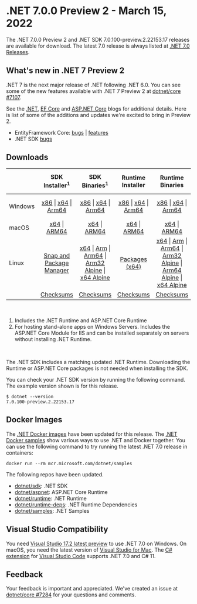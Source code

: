 # .NET 7.0.0 Preview 2 - March 15, 2022

The .NET 7.0.0 Preview 2 and .NET SDK 7.0.100-preview.2.22153.17 releases are available for download. The latest 7.0 release is always listed at [.NET 7.0 Releases](../README.md).

## What's new in .NET 7 Preview 2

.NET 7 is the next major release of .NET following .NET 6.0. You can see some of the new features available with .NET 7 Preview 2 at [dotnet/core #7107](https://github.com/dotnet/core/issues/7107).

See the [.NET][dotnet-blog], [EF Core][ef-blog] and [ASP.NET Core][aspnet-blog] blogs for additional details.
Here is list of some of the additions and updates we're excited to bring in Preview 2.

* EntityFramework Core: [bugs][ef_bugs] | [features][ef_features]
* .NET SDK [bugs][sdk_bugs]

## Downloads

|           | SDK Installer<sup>1</sup>                        | SDK Binaries<sup>1</sup>                 | Runtime Installer                                        | Runtime Binaries                                 | ASP.NET Core Runtime           |Windows Desktop Runtime          |
| --------- | :------------------------------------------:     | :----------------------:                 | :---------------------------:                            | :-------------------------:                      | :-----------------:            | :-----------------:            |
| Windows   | [x86][dotnet-sdk-win-x86.exe] \| [x64][dotnet-sdk-win-x64.exe] \| [Arm64][dotnet-sdk-win-arm64.exe] | [x86][dotnet-sdk-win-x86.zip] \| [x64][dotnet-sdk-win-x64.zip] \|  [Arm64][dotnet-sdk-win-arm64.zip] | [x86][dotnet-runtime-win-x86.exe] \| [x64][dotnet-runtime-win-x64.exe] \| [Arm64][dotnet-runtime-win-arm64.exe] | [x86][dotnet-runtime-win-x86.zip] \| [x64][dotnet-runtime-win-x64.zip] \| [Arm64][dotnet-runtime-win-arm64.zip] | [x86][aspnetcore-runtime-win-x86.exe] \| [x64][aspnetcore-runtime-win-x64.exe] \|<br/> [Hosting Bundle][dotnet-hosting-win.exe]<sup>2</sup> | [x86][windowsdesktop-runtime-win-x86.exe] \| [x64][windowsdesktop-runtime-win-x64.exe] \| [Arm64][windowsdesktop-runtime-win-arm64.exe] |
| macOS     | [x64][dotnet-sdk-osx-x64.pkg] \| [ARM64][dotnet-sdk-osx-arm64.pkg] | [x64][dotnet-sdk-osx-x64.tar.gz] \| [ARM64][dotnet-sdk-osx-arm64.tar.gz]  | [x64][dotnet-runtime-osx-x64.pkg] \| [ARM64][dotnet-runtime-osx-arm64.pkg] | [x64][dotnet-runtime-osx-x64.tar.gz] \| [ARM64][dotnet-runtime-osx-arm64.tar.gz]| [x64][aspnetcore-runtime-osx-x64.tar.gz] \| [ARM64][aspnetcore-runtime-osx-arm64.tar.gz] | - |<sup>1</sup>
| Linux     |  [Snap and Package Manager](../install-linux.md)  | [x64][dotnet-sdk-linux-x64.tar.gz] \| [Arm][dotnet-sdk-linux-arm.tar.gz]  \| [Arm64][dotnet-sdk-linux-arm64.tar.gz] \| [Arm32 Alpine][dotnet-sdk-linux-musl-arm.tar.gz]  \| [x64 Alpine][dotnet-sdk-linux-musl-x64.tar.gz] | [Packages (x64)][linux-packages] | [x64][dotnet-runtime-linux-x64.tar.gz] \| [Arm][dotnet-runtime-linux-arm.tar.gz] \| [Arm64][dotnet-runtime-linux-arm64.tar.gz] \| [Arm32 Alpine][dotnet-runtime-linux-musl-arm.tar.gz] \| [Arm64 Alpine][dotnet-runtime-linux-musl-arm64.tar.gz] \| [x64 Alpine][dotnet-runtime-linux-musl-x64.tar.gz]  | [x64][aspnetcore-runtime-linux-x64.tar.gz]<sup>1</sup>  \| [Arm][aspnetcore-runtime-linux-arm.tar.gz]<sup>1</sup> \| [Arm64][aspnetcore-runtime-linux-arm64.tar.gz]<sup>1</sup> \| [x64 Alpine][aspnetcore-runtime-linux-musl-x64.tar.gz] | - | <sup>1</sup> |
|  | [Checksums][checksums-sdk]                             | [Checksums][checksums-sdk]                                      | [Checksums][checksums-runtime]                             | [Checksums][checksums-runtime]  | [Checksums][checksums-runtime]  | [Checksums][checksums-runtime]

</br>

1. Includes the .NET Runtime and ASP.NET Core Runtime
2. For hosting stand-alone apps on Windows Servers. Includes the ASP.NET Core Module for IIS and can be installed separately on servers without installing .NET Runtime.

</br>

The .NET SDK includes a matching updated .NET Runtime. Downloading the Runtime or ASP.NET Core packages is not needed when installing the SDK.

You can check your .NET SDK version by running the following command. The example version shown is for this release.

```console
$ dotnet --version
7.0.100-preview.2.22153.17
```

## Docker Images

The [.NET Docker images](https://hub.docker.com/_/microsoft-dotnet) have been updated for this release. The [.NET Docker samples](https://github.com/dotnet/dotnet-docker/blob/main/samples/README.md) show various ways to use .NET and Docker together. You can use the following command to try running the latest .NET 7.0 release in containers:

```console
docker run --rm mcr.microsoft.com/dotnet/samples
```

The following repos have been updated.

* [dotnet/sdk](https://hub.docker.com/_/microsoft-dotnet-sdk/): .NET SDK
* [dotnet/aspnet](https://hub.docker.com/_/microsoft-dotnet-aspnet/): ASP.NET Core Runtime
* [dotnet/runtime](https://hub.docker.com/_/microsoft-dotnet-runtime/): .NET Runtime
* [dotnet/runtime-deps](https://hub.docker.com/_/microsoft-dotnet-runtime-deps/): .NET Runtime Dependencies
* [dotnet/samples](https://hub.docker.com/_/microsoft-dotnet-samples/): .NET Samples

## Visual Studio Compatibility

You need [Visual Studio 17.2 latest preview](https://visualstudio.microsoft.com) to use .NET 7.0 on Windows. On macOS, you need the latest version of [Visual Studio for Mac](https://visualstudio.microsoft.com/vs/mac/). The [C# extension](https://code.visualstudio.com/docs/languages/dotnet) for [Visual Studio Code](https://code.visualstudio.com/) supports .NET 7.0 and C# 11.


## Feedback

Your feedback is important and appreciated. We've created an issue at [dotnet/core #7284](https://github.com/dotnet/core/issues/7284) for your questions and comments.

[blob-runtime]: https://dotnetcli.blob.core.windows.net/dotnet/Runtime/
[blob-sdk]: https://dotnetcli.blob.core.windows.net/dotnet/Sdk/
[release-notes]: https://github.com/dotnet/core/blob/main/release-notes/7.0/preview/7.0.0-preview.2.md

[checksums-runtime]: https://dotnetcli.blob.core.windows.net/dotnet/checksums/7.0.0-preview.2-sha.txt
[checksums-sdk]: https://dotnetcli.blob.core.windows.net/dotnet/checksums/7.0.0-preview.2-sha.txt

[linux-install]: https://github.com/dotnet/core/blob/main/release-notes/7.0/install-linux.md
[linux-setup]: https://github.com/dotnet/core/blob/main/Documentation/linux-setup.md

[dotnet-blog]:  https://devblogs.microsoft.com/dotnet/announcing-dotnet-7-preview-2/
[aspnet-blog]: https://devblogs.microsoft.com/aspnet/asp-net-core-updates-in-dotnet-7-preview-2
[ef-blog]: https://devblogs.microsoft.com/dotnet/announcing-entity-framework-7-preview-2
[ef_bugs]: https://github.com/dotnet/efcore/issues?q=is%3Aissue+milestone%3A7.0.0-preview2+is%3Aclosed+label%3Atype-bug
[ef_features]: https://github.com/dotnet/efcore/issues?q=is%3Aissue+milestone%3A7.0.0-preview2+is%3Aclosed+label%3Atype-enhancement

[aspnet_bugs]: https://github.com/aspnet/AspNetCore/issues?q=is%3Aissue+milestone%3A7.0.0-preview2+label%3ADone+label%3Abug
[aspnet_features]: https://github.com/aspnet/AspNetCore/issues?q=is%3Aissue+milestone%3A7.0.0-preview2+label%3ADone+label%3Aenhancement
[runtime_bugs]: https://github.com/dotnet/runtime/issues?utf8=%E2%9C%93&q=is%3Aissue+milestone%3A7.0+label%3Abug+
[runtime_features]: https://github.com/dotnet/runtime/issues?q=is%3Aissue+milestone%3A7.0+label%3Aenhancement

[sdk_bugs]: https://github.com/dotnet/sdk/issues?q=is%3Aissue+is%3Aclosed+milestone%3A7.0.1xx
[linux-packages]: 7.0.0-preview.2-install-instructions.md



[//]: # ( Runtime 7.0.0-preview.2.22152.2)
[dotnet-runtime-linux-arm.tar.gz]: https://download.visualstudio.microsoft.com/download/pr/d75f42ab-f32a-4c71-9198-bfeb5051fbd0/ff39bd32601fdb583a13a06e979f152b/dotnet-runtime-7.0.0-preview.2.22152.2-linux-arm.tar.gz
[dotnet-runtime-linux-arm64.tar.gz]: https://download.visualstudio.microsoft.com/download/pr/5154f383-6a09-41b3-bfcc-5958562e2c4b/b0fea89768d540f83ff10b8c3a556cc1/dotnet-runtime-7.0.0-preview.2.22152.2-linux-arm64.tar.gz
[dotnet-runtime-linux-musl-arm.tar.gz]: https://download.visualstudio.microsoft.com/download/pr/796d0f81-e071-4a1e-87c4-fe39a4a4aa6d/73bffc4f91e2c8e89e24aff1f8ea43f3/dotnet-runtime-7.0.0-preview.2.22152.2-linux-musl-arm.tar.gz
[dotnet-runtime-linux-musl-arm64.tar.gz]: https://download.visualstudio.microsoft.com/download/pr/70e2d3e3-c5a2-4943-bd6d-0671a93e1871/22777c837aa91062b909d198226b3d5a/dotnet-runtime-7.0.0-preview.2.22152.2-linux-musl-arm64.tar.gz
[dotnet-runtime-linux-musl-x64.tar.gz]: https://download.visualstudio.microsoft.com/download/pr/16edd568-b9a4-462c-9a5e-af010847c5c6/326f0f687857b536c3e2a45dbfd3617a/dotnet-runtime-7.0.0-preview.2.22152.2-linux-musl-x64.tar.gz
[dotnet-runtime-linux-x64.tar.gz]: https://download.visualstudio.microsoft.com/download/pr/d310a601-7f68-412a-a139-b8d6a037c9fd/b00941dc09d85a51b198117d8efdba8a/dotnet-runtime-7.0.0-preview.2.22152.2-linux-x64.tar.gz
[dotnet-runtime-osx-arm64.pkg]: https://download.visualstudio.microsoft.com/download/pr/131656c4-1caf-4d50-abab-f2e297faa3c9/d0321edd361e67be278da7c3b7089430/dotnet-runtime-7.0.0-preview.2.22152.2-osx-arm64.pkg
[dotnet-runtime-osx-arm64.tar.gz]: https://download.visualstudio.microsoft.com/download/pr/ac1eefa5-d5a8-425a-a394-c6e2bc564e43/2c8cd64c7167cd9b444df6112ea95a2d/dotnet-runtime-7.0.0-preview.2.22152.2-osx-arm64.tar.gz
[dotnet-runtime-osx-x64.pkg]: https://download.visualstudio.microsoft.com/download/pr/9660c828-fb78-4fd7-85bc-3ab4e3dbb179/3c25335ff279f4e06c054e715b36f175/dotnet-runtime-7.0.0-preview.2.22152.2-osx-x64.pkg
[dotnet-runtime-osx-x64.tar.gz]: https://download.visualstudio.microsoft.com/download/pr/d1de2627-e6fc-4657-a614-59f87b3964e0/e04ea0fe25c1eb719cf1de4d6e7676f1/dotnet-runtime-7.0.0-preview.2.22152.2-osx-x64.tar.gz
[dotnet-runtime-win-arm64.exe]: https://download.visualstudio.microsoft.com/download/pr/a138e0a5-a99b-490e-aa3b-e343c3f39e25/d868eae31c16dae1891a8780bf989bd1/dotnet-runtime-7.0.0-preview.2.22152.2-win-arm64.exe
[dotnet-runtime-win-arm64.zip]: https://download.visualstudio.microsoft.com/download/pr/387cc604-3e60-4093-8ec7-097fc6ec83ea/c7e70f4ed32806a8f7acde94b9acc102/dotnet-runtime-7.0.0-preview.2.22152.2-win-arm64.zip
[dotnet-runtime-win-x64.exe]: https://download.visualstudio.microsoft.com/download/pr/76bb18a3-0fda-4a0d-9d2d-ce83667a2668/9534db4f3b885ef2ccdaa16d37cb3133/dotnet-runtime-7.0.0-preview.2.22152.2-win-x64.exe
[dotnet-runtime-win-x64.zip]: https://download.visualstudio.microsoft.com/download/pr/27fa0e6a-b4d1-4023-8467-d1eda2f2f8f0/a0ff83fc152ac1ca4ec59292d32baa5a/dotnet-runtime-7.0.0-preview.2.22152.2-win-x64.zip
[dotnet-runtime-win-x86.exe]: https://download.visualstudio.microsoft.com/download/pr/066b1423-93ca-49c1-8f23-8bfba3cf6e84/1b9584330bc342bec480156e17cd961e/dotnet-runtime-7.0.0-preview.2.22152.2-win-x86.exe
[dotnet-runtime-win-x86.zip]: https://download.visualstudio.microsoft.com/download/pr/f77a2a6e-4138-401d-ad1a-7f8cd8aa6c69/e0f5a9ccc9c225e481cb27cf155e3113/dotnet-runtime-7.0.0-preview.2.22152.2-win-x86.zip

[//]: # ( WindowsDesktop 7.0.0-preview.2.22153.5)
[windowsdesktop-runtime-win-arm64.exe]: https://download.visualstudio.microsoft.com/download/pr/6dbbbeeb-c11f-4f32-a165-0a73a17ae41e/f011743571c716a25911d62f21800650/windowsdesktop-runtime-7.0.0-preview.2.22153.5-win-arm64.exe
[windowsdesktop-runtime-win-arm64.zip]: https://download.visualstudio.microsoft.com/download/pr/33697e18-1793-448a-954d-ced3dde002bd/3eef88084b2e4c8f4247c51862f84361/windowsdesktop-runtime-7.0.0-preview.2.22153.5-win-arm64.zip
[windowsdesktop-runtime-win-x64.exe]: https://download.visualstudio.microsoft.com/download/pr/15596c40-e6d3-4133-b04b-81fc9fbd532d/0bdd610ade324b0e67924169eeabded4/windowsdesktop-runtime-7.0.0-preview.2.22153.5-win-x64.exe
[windowsdesktop-runtime-win-x64.zip]: https://download.visualstudio.microsoft.com/download/pr/6f1acefd-0fb3-409b-b4a9-c81fc92b24aa/12ed761f2257431b9b573bf3819d8d16/windowsdesktop-runtime-7.0.0-preview.2.22153.5-win-x64.zip
[windowsdesktop-runtime-win-x86.exe]: https://download.visualstudio.microsoft.com/download/pr/0059c92c-a180-42aa-859f-b244054113ea/41293f683ae3491c01d3aa7b7dba9052/windowsdesktop-runtime-7.0.0-preview.2.22153.5-win-x86.exe
[windowsdesktop-runtime-win-x86.zip]: https://download.visualstudio.microsoft.com/download/pr/c2890582-8f9f-46ef-afcf-27aac666e3f3/a2e9a79ed9033efd8eae58dd3333919a/windowsdesktop-runtime-7.0.0-preview.2.22153.5-win-x86.zip

[//]: # ( ASP 7.0.0-preview.2.22153.2)
[aspnetcore-runtime-linux-arm.tar.gz]: https://download.visualstudio.microsoft.com/download/pr/3f62c2be-99fb-418d-b98e-30d5d1d7e862/ea163ba205a0ac680d995e0f8d657bb7/aspnetcore-runtime-7.0.0-preview.2.22153.2-linux-arm.tar.gz
[aspnetcore-runtime-linux-arm64.tar.gz]: https://download.visualstudio.microsoft.com/download/pr/91aba62d-7b61-46fd-bae9-a34299a01ec4/f0597bde0eab2c832ce30eef80583d4d/aspnetcore-runtime-7.0.0-preview.2.22153.2-linux-arm64.tar.gz
[aspnetcore-runtime-linux-musl-arm.tar.gz]: https://download.visualstudio.microsoft.com/download/pr/a67f9239-04e7-4194-8b90-3f22210dc06d/6a64962a90094707298d79b550271ff3/aspnetcore-runtime-7.0.0-preview.2.22153.2-linux-musl-arm.tar.gz
[aspnetcore-runtime-linux-musl-arm64.tar.gz]: https://download.visualstudio.microsoft.com/download/pr/74129065-f8a6-42a4-861c-0ba2aba16765/3f67a82679aa7c57775dd77d479934f2/aspnetcore-runtime-7.0.0-preview.2.22153.2-linux-musl-arm64.tar.gz
[aspnetcore-runtime-linux-musl-x64.tar.gz]: https://download.visualstudio.microsoft.com/download/pr/2b474ec4-78a3-4e50-a446-bd1ad933ab15/ec2d64820abe3d8351e05f0213a7ab2f/aspnetcore-runtime-7.0.0-preview.2.22153.2-linux-musl-x64.tar.gz
[aspnetcore-runtime-linux-x64.tar.gz]: https://download.visualstudio.microsoft.com/download/pr/8d24d018-755a-4326-930f-b6f88e7c8851/330dfff882e637583cfde0c8cd90debf/aspnetcore-runtime-7.0.0-preview.2.22153.2-linux-x64.tar.gz
[aspnetcore-runtime-osx-arm64.tar.gz]: https://download.visualstudio.microsoft.com/download/pr/2a3082a5-9c7c-4152-a3a5-7b504b4dec03/39ae27a9590ffb72f2b52d3af698ba1e/aspnetcore-runtime-7.0.0-preview.2.22153.2-osx-arm64.tar.gz
[aspnetcore-runtime-osx-x64.tar.gz]: https://download.visualstudio.microsoft.com/download/pr/92bec271-6ed5-4c5a-89d3-002873d147c6/735323c91eb4a14d8737c52b5ea58455/aspnetcore-runtime-7.0.0-preview.2.22153.2-osx-x64.tar.gz
[aspnetcore-runtime-win-arm64.zip]: https://download.visualstudio.microsoft.com/download/pr/7f917f63-d7f5-404d-9e0e-ce847cd1fab0/8bbaecbace79eb896d19ca70f8505152/aspnetcore-runtime-7.0.0-preview.2.22153.2-win-arm64.zip
[aspnetcore-runtime-win-x64.exe]: https://download.visualstudio.microsoft.com/download/pr/c6752a69-2860-495b-a1b8-ebbba3f5be19/d645486202d9357b6374ab78c52dfeed/aspnetcore-runtime-7.0.0-preview.2.22153.2-win-x64.exe
[aspnetcore-runtime-win-x64.zip]: https://download.visualstudio.microsoft.com/download/pr/48930452-e7b8-453b-a53d-c562d1e28e23/8760008e53bff5b067ad10ef3e0d0003/aspnetcore-runtime-7.0.0-preview.2.22153.2-win-x64.zip
[aspnetcore-runtime-win-x86.exe]: https://download.visualstudio.microsoft.com/download/pr/3f573ad7-e56d-4249-8c9e-1cde5f65d680/c9ea38cdbcffe09877a889276bb3730c/aspnetcore-runtime-7.0.0-preview.2.22153.2-win-x86.exe
[aspnetcore-runtime-win-x86.zip]: https://download.visualstudio.microsoft.com/download/pr/af43b709-4576-4dec-b50d-004ef8d7e193/42d821dcd80c92816c32798c0e1d59cb/aspnetcore-runtime-7.0.0-preview.2.22153.2-win-x86.zip
[dotnet-hosting-win.exe]: https://download.visualstudio.microsoft.com/download/pr/6b78ad20-011f-42f0-93eb-d19eb26bb573/2d38309bcc46c6f337fbab6c2837aa2d/dotnet-hosting-7.0.0-preview.2.22153.2-win.exe

[//]: # ( SDK 7.0.100-preview.2.22153.17)
[dotnet-sdk-linux-arm.tar.gz]: https://download.visualstudio.microsoft.com/download/pr/f7615bb0-7d72-4ff4-8501-5711298b337c/ad01d2bd02a758ac4d88c712075839b1/dotnet-sdk-7.0.100-preview.2.22153.17-linux-arm.tar.gz
[dotnet-sdk-linux-arm64.tar.gz]: https://download.visualstudio.microsoft.com/download/pr/464b9ad3-c0f9-4b96-8d04-8c607a5a6c17/429d60c7c172d9ec1d58515c9a94c3ca/dotnet-sdk-7.0.100-preview.2.22153.17-linux-arm64.tar.gz
[dotnet-sdk-linux-musl-arm.tar.gz]: https://download.visualstudio.microsoft.com/download/pr/0f066553-66be-4e7e-a623-b0de9e2425e8/b3205c742db320539c8b9007af2ebc8c/dotnet-sdk-7.0.100-preview.2.22153.17-linux-musl-arm.tar.gz
[dotnet-sdk-linux-musl-arm64.tar.gz]: https://download.visualstudio.microsoft.com/download/pr/bdb18180-0ea0-4eeb-b07e-51c70163cc37/607053dcff935afe7cbce6268d6290b7/dotnet-sdk-7.0.100-preview.2.22153.17-linux-musl-arm64.tar.gz
[dotnet-sdk-linux-musl-x64.tar.gz]: https://download.visualstudio.microsoft.com/download/pr/b83e64ea-f2c4-4563-8622-ccf73ad1d365/144b78ed96b2ddb721d6927295c40a31/dotnet-sdk-7.0.100-preview.2.22153.17-linux-musl-x64.tar.gz
[dotnet-sdk-linux-x64.tar.gz]: https://download.visualstudio.microsoft.com/download/pr/754fe8c6-9088-4a1e-87df-cfc5efdf1a9a/e4d3a877c112ef8d09c6c7e9a444ad9e/dotnet-sdk-7.0.100-preview.2.22153.17-linux-x64.tar.gz
[dotnet-sdk-osx-arm64.pkg]: https://download.visualstudio.microsoft.com/download/pr/cd80f4c1-b605-44d1-a322-f4e4e3c01776/c494ef9e353fe544830da1b6347859bd/dotnet-sdk-7.0.100-preview.2.22153.17-osx-arm64.pkg
[dotnet-sdk-osx-arm64.tar.gz]: https://download.visualstudio.microsoft.com/download/pr/e48daeec-7861-4193-b6eb-d3f965be6032/d203ccf2a2186096783d8deecfa63483/dotnet-sdk-7.0.100-preview.2.22153.17-osx-arm64.tar.gz
[dotnet-sdk-osx-x64.pkg]: https://download.visualstudio.microsoft.com/download/pr/f6ec71c8-fc91-49f4-8409-f36e5b58902a/3d3ccb4dcaf0823d55ecd470854cb2c8/dotnet-sdk-7.0.100-preview.2.22153.17-osx-x64.pkg
[dotnet-sdk-osx-x64.tar.gz]: https://download.visualstudio.microsoft.com/download/pr/344a9dcd-ad0a-49f5-990b-7933624c82df/8684f72d6429661c816330d0da5b42cc/dotnet-sdk-7.0.100-preview.2.22153.17-osx-x64.tar.gz
[dotnet-sdk-win-arm64.exe]: https://download.visualstudio.microsoft.com/download/pr/18336bb7-a835-45f2-a0e1-096b9c289d0a/00894271e2577209017b985d2a8ffcca/dotnet-sdk-7.0.100-preview.2.22153.17-win-arm64.exe
[dotnet-sdk-win-arm64.zip]: https://download.visualstudio.microsoft.com/download/pr/a30f77f6-8b77-4955-80bc-fcfe7bd99abe/41344727d9c94bb8ff86f46841d3978e/dotnet-sdk-7.0.100-preview.2.22153.17-win-arm64.zip
[dotnet-sdk-win-x64.exe]: https://download.visualstudio.microsoft.com/download/pr/e904f60b-8b5a-46cc-a3c7-e37f87aa9aa2/ee9decc38b24f05e6edf8a63639653a1/dotnet-sdk-7.0.100-preview.2.22153.17-win-x64.exe
[dotnet-sdk-win-x64.zip]: https://download.visualstudio.microsoft.com/download/pr/d759acdb-c289-43ad-8698-4a9783d80ef8/11838a24f71dd4c359bc9a02b1e14d5f/dotnet-sdk-7.0.100-preview.2.22153.17-win-x64.zip
[dotnet-sdk-win-x86.exe]: https://download.visualstudio.microsoft.com/download/pr/c3125850-8c7b-4516-bba7-0e3f2c855725/5a64fd988de04d746b7d332c1682de7e/dotnet-sdk-7.0.100-preview.2.22153.17-win-x86.exe
[dotnet-sdk-win-x86.zip]: https://download.visualstudio.microsoft.com/download/pr/a844a854-92ad-4887-8fbc-6028bccf194a/10e407d4f629b046b73e8f1e6c06d294/dotnet-sdk-7.0.100-preview.2.22153.17-win-x86.zip



[//]: # ( Symbols )
